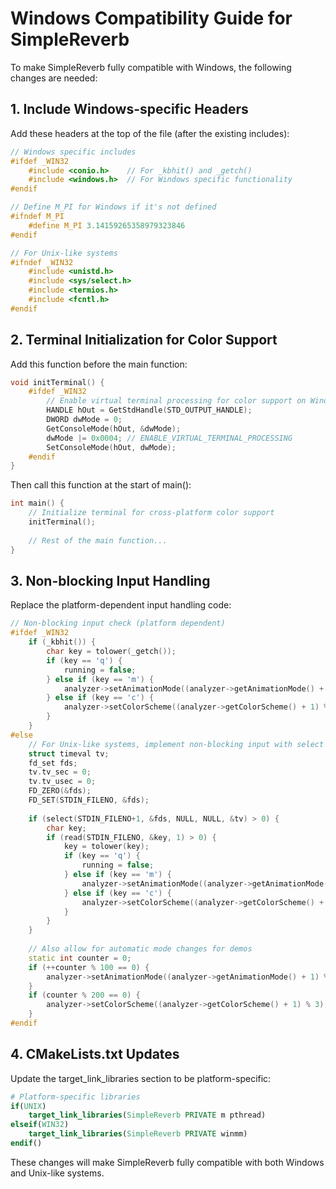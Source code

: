 # Windows Compatibility Guide for SimpleReverb

To make SimpleReverb fully compatible with Windows, the following changes are needed:

## 1. Include Windows-specific Headers

Add these headers at the top of the file (after the existing includes):

```cpp
// Windows specific includes
#ifdef _WIN32
    #include <conio.h>    // For _kbhit() and _getch()
    #include <windows.h>  // For Windows specific functionality
#endif

// Define M_PI for Windows if it's not defined
#ifndef M_PI
    #define M_PI 3.14159265358979323846
#endif

// For Unix-like systems
#ifndef _WIN32
    #include <unistd.h>
    #include <sys/select.h>
    #include <termios.h>
    #include <fcntl.h>
#endif
```

## 2. Terminal Initialization for Color Support

Add this function before the main function:

```cpp
void initTerminal() {
    #ifdef _WIN32
        // Enable virtual terminal processing for color support on Windows
        HANDLE hOut = GetStdHandle(STD_OUTPUT_HANDLE);
        DWORD dwMode = 0;
        GetConsoleMode(hOut, &dwMode);
        dwMode |= 0x0004; // ENABLE_VIRTUAL_TERMINAL_PROCESSING
        SetConsoleMode(hOut, dwMode);
    #endif
}
```

Then call this function at the start of main():

```cpp
int main() {
    // Initialize terminal for cross-platform color support
    initTerminal();
    
    // Rest of the main function...
}
```

## 3. Non-blocking Input Handling

Replace the platform-dependent input handling code:

```cpp
// Non-blocking input check (platform dependent)
#ifdef _WIN32
    if (_kbhit()) {
        char key = tolower(_getch());
        if (key == 'q') {
            running = false;
        } else if (key == 'm') {
            analyzer->setAnimationMode((analyzer->getAnimationMode() + 1) % 3);
        } else if (key == 'c') {
            analyzer->setColorScheme((analyzer->getColorScheme() + 1) % 3);
        }
    }
#else
    // For Unix-like systems, implement non-blocking input with select
    struct timeval tv;
    fd_set fds;
    tv.tv_sec = 0;
    tv.tv_usec = 0;
    FD_ZERO(&fds);
    FD_SET(STDIN_FILENO, &fds);
    
    if (select(STDIN_FILENO+1, &fds, NULL, NULL, &tv) > 0) {
        char key;
        if (read(STDIN_FILENO, &key, 1) > 0) {
            key = tolower(key);
            if (key == 'q') {
                running = false;
            } else if (key == 'm') {
                analyzer->setAnimationMode((analyzer->getAnimationMode() + 1) % 3);
            } else if (key == 'c') {
                analyzer->setColorScheme((analyzer->getColorScheme() + 1) % 3);
            }
        }
    }
    
    // Also allow for automatic mode changes for demos
    static int counter = 0;
    if (++counter % 100 == 0) {
        analyzer->setAnimationMode((analyzer->getAnimationMode() + 1) % 3);
    }
    if (counter % 200 == 0) {
        analyzer->setColorScheme((analyzer->getColorScheme() + 1) % 3);
    }
#endif
```

## 4. CMakeLists.txt Updates

Update the target_link_libraries section to be platform-specific:

```cmake
# Platform-specific libraries
if(UNIX)
    target_link_libraries(SimpleReverb PRIVATE m pthread)
elseif(WIN32)
    target_link_libraries(SimpleReverb PRIVATE winmm)
endif()
```

These changes will make SimpleReverb fully compatible with both Windows and Unix-like systems.
